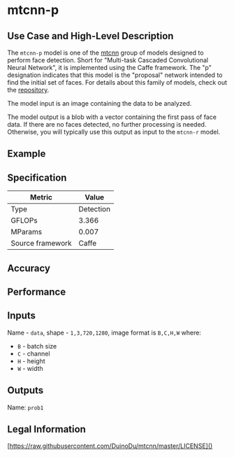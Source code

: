 # mtcnn-p

## Use Case and High-Level Description

The `mtcnn-p` model is one of the [mtcnn](https://arxiv.org/ftp/arxiv/papers/1604/1604.02878.pdf) group of models designed to perform face detection. Short for "Multi-task Cascaded Convolutional Neural Network", it is implemented using the Caffe framework. The "p" designation indicates that this model is the "proposal" network intended to find the initial set of faces. For details about this family of models, check out the [repository](https://github.com/DuinoDu/mtcnn).

The model input is an image containing the data to be analyzed.

The model output is a blob with a vector containing the first pass of face data. If there are no faces detected, no further processing is needed. Otherwise, you will typically use this output as input to the `mtcnn-r` model.

## Example

## Specification

| Metric            | Value         |
|-------------------|---------------|
| Type              | Detection     |
| GFLOPs            | 3.366         |
| MParams           | 0.007         |
| Source framework  | Caffe         |

## Accuracy

## Performance

## Inputs

Name - `data`, shape - `1,3,720,1280`, image format is `B,C,H,W` where:

- `B` - batch size
- `C` - channel
- `H` - height
- `W` - width

## Outputs

Name: `prob1`

## Legal Information

[https://raw.githubusercontent.com/DuinoDu/mtcnn/master/LICENSE]()
